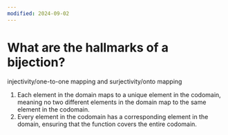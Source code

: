 ```yaml
---
modified: 2024-09-02
---
```

# What are the hallmarks of a bijection?
injectivity/one-to-one mapping and surjectivity/onto mapping
1. Each element in the domain maps to a unique element in the codomain, meaning no two different elements in the domain map to the same element in the codomain. 
2. Every element in the codomain has a corresponding element in the domain, ensuring that the function covers the entire codomain.